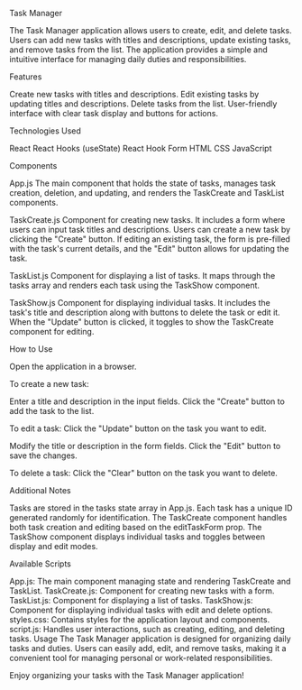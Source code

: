 Task Manager

The Task Manager application allows users to create, edit, and delete tasks. Users can add new tasks with titles and descriptions, update existing tasks, and remove tasks from the list. The application provides a simple and intuitive interface for managing daily duties and responsibilities.


Features

Create new tasks with titles and descriptions.
Edit existing tasks by updating titles and descriptions.
Delete tasks from the list.
User-friendly interface with clear task display and buttons for actions.


Technologies Used

React
React Hooks (useState)
React Hook Form
HTML
CSS
JavaScript


Components

App.js
The main component that holds the state of tasks, manages task creation, deletion, and updating, and renders the TaskCreate and TaskList components.

TaskCreate.js
Component for creating new tasks. It includes a form where users can input task titles and descriptions. Users can create a new task by clicking the "Create" button. If editing an existing task, the form is pre-filled with the task's current details, and the "Edit" button allows for updating the task.

TaskList.js
Component for displaying a list of tasks. It maps through the tasks array and renders each task using the TaskShow component.

TaskShow.js
Component for displaying individual tasks. It includes the task's title and description along with buttons to delete the task or edit it. When the "Update" button is clicked, it toggles to show the TaskCreate component for editing.


How to Use

Open the application in a browser.

To create a new task:

Enter a title and description in the input fields.
Click the "Create" button to add the task to the list.

To edit a task:
Click the "Update" button on the task you want to edit.

Modify the title or description in the form fields.
Click the "Edit" button to save the changes.

To delete a task:
Click the "Clear" button on the task you want to delete.


Additional Notes

Tasks are stored in the tasks state array in App.js.
Each task has a unique ID generated randomly for identification.
The TaskCreate component handles both task creation and editing based on the editTaskForm prop.
The TaskShow component displays individual tasks and toggles between display and edit modes.


Available Scripts

App.js: The main component managing state and rendering TaskCreate and TaskList.
TaskCreate.js: Component for creating new tasks with a form.
TaskList.js: Component for displaying a list of tasks.
TaskShow.js: Component for displaying individual tasks with edit and delete options.
styles.css: Contains styles for the application layout and components.
script.js: Handles user interactions, such as creating, editing, and deleting tasks.
Usage
The Task Manager application is designed for organizing daily tasks and duties. Users can easily add, edit, and remove tasks, making it a convenient tool for managing personal or work-related responsibilities.


Enjoy organizing your tasks with the Task Manager application!
